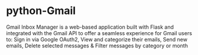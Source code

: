 # python-Gmail
Gmail Inbox Manager is a web-based application built with Flask and integrated with the Gmail API to offer a seamless experience for Gmail users to:  Sign in via Google OAuth2, View and categorize their emails, Send new emails, Delete selected messages &amp; Filter messages by category or month
